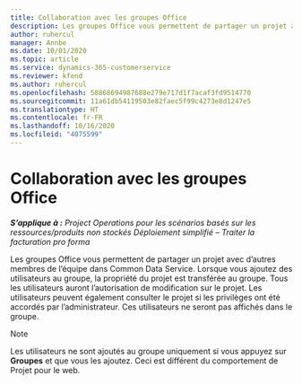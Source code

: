 ```yaml
---
title: Collaboration avec les groupes Office
description: Les groupes Office vous permettent de partager un projet avec d’autres membres de l’équipe dans Common Data Service.
author: ruhercul
manager: Annbe
ms.date: 10/01/2020
ms.topic: article
ms.service: dynamics-365-customerservice
ms.reviewer: kfend
ms.author: ruhercul
ms.openlocfilehash: 58868694987688e279e717d1f7acaf3fd9514770
ms.sourcegitcommit: 11a61db54119503e82faec5f99c4273e8d1247e5
ms.translationtype: HT
ms.contentlocale: fr-FR
ms.lasthandoff: 10/16/2020
ms.locfileid: "4075599"
---
```

# <a name="collaboration-with-office-groups"></a>Collaboration avec les groupes Office

_**S’applique à :** Project Operations pour les scénarios basés sur les ressources/produits non stockés Déploiement simplifié – Traiter la facturation pro forma_

Les groupes Office vous permettent de partager un projet avec d’autres membres de l’équipe dans Common Data Service. Lorsque vous ajoutez des utilisateurs au groupe, la propriété du projet est transférée au groupe. Tous les utilisateurs auront l’autorisation de modification sur le projet. Les utilisateurs peuvent également consulter le projet si les privilèges ont été accordés par l’administrateur. Ces utilisateurs ne seront pas affichés dans le groupe.

> [!NOTE] 
> Les utilisateurs ne sont ajoutés au groupe uniquement si vous appuyez sur **Groupes** et que vous les ajoutez. Ceci est différent du comportement de Projet pour le web. 

